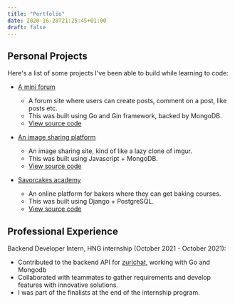 ```yaml
---
title: "Portfolio"
date: 2020-16-28T21:25:45+01:00
draft: false
---
```

## Personal Projects
Here's a list of some projects I've been able to build while learning to code:

* [A mini forum](https://go-articlelate.herokuapp.com)
	+ A forum site where users can create posts, comment on a post, like posts etc. 
	+ This was built using Go and Gin framework, backed by MongoDB.
	+ [View source code](//github.com/0xdod/articlelate)
      
* [An image sharing platform](https://imagepload.herokuapp.com)
	+ An image sharing site, kind of like a lazy clone of imgur.
	+ This was built using Javascript + MongoDB.
	+ [View source code](//github.com/0xdod/imagepload)
	
*  [Savorcakes academy](https://sca.pythonanywhere.com)
	+ An online platform for bakers where they can get baking courses. 
	+ This was built using Django + PostgreSQL.
	+ [View source code](//github.com/0xdod/sca)

## Professional Experience

Backend Developer Intern, HNG internship (October 2021 - October 2021):
- Contributed to the backend API for [zurichat](//zuri.chat), working with Go and Mongodb
- Collaborated with teammates to gather requirements and develop features with innovative solutions.
- I was part of the finalists at the end of the internship program.